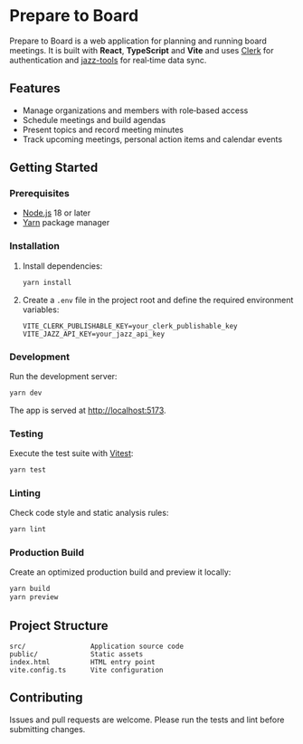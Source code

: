 # Prepare to Board

Prepare to Board is a web application for planning and running board meetings.
It is built with **React**, **TypeScript** and **Vite** and uses
[Clerk](https://clerk.com) for authentication and
[jazz-tools](https://jazz.tools) for real‑time data sync.

## Features

- Manage organizations and members with role‑based access
- Schedule meetings and build agendas
- Present topics and record meeting minutes
- Track upcoming meetings, personal action items and calendar events

## Getting Started

### Prerequisites

- [Node.js](https://nodejs.org/) 18 or later
- [Yarn](https://yarnpkg.com/) package manager

### Installation

1. Install dependencies:

   ```bash
   yarn install
   ```

2. Create a `.env` file in the project root and define the required environment
   variables:

   ```env
   VITE_CLERK_PUBLISHABLE_KEY=your_clerk_publishable_key
   VITE_JAZZ_API_KEY=your_jazz_api_key
   ```

### Development

Run the development server:

```bash
yarn dev
```

The app is served at [http://localhost:5173](http://localhost:5173).

### Testing

Execute the test suite with [Vitest](https://vitest.dev/):

```bash
yarn test
```

### Linting

Check code style and static analysis rules:

```bash
yarn lint
```

### Production Build

Create an optimized production build and preview it locally:

```bash
yarn build
yarn preview
```

## Project Structure

```
src/                Application source code
public/             Static assets
index.html          HTML entry point
vite.config.ts      Vite configuration
```

## Contributing

Issues and pull requests are welcome. Please run the tests and lint before
submitting changes.

